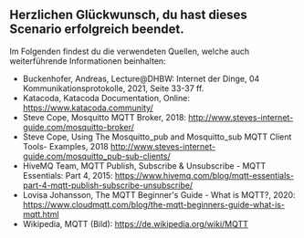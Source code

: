 Herzlichen Glückwunsch, du hast dieses Scenario erfolgreich beendet.  
---
Im Folgenden findest du die verwendeten Quellen, welche auch weiterführende Informationen beinhalten:  
- Buckenhofer, Andreas, Lecture@DHBW: Internet der Dinge, 04 Kommunikationsprotokolle, 2021, Seite 33-37 ff.
- Katacoda, Katacoda Documentation, Online: https://www.katacoda.community/
- Steve Cope, Mosquitto MQTT Broker, 2018: http://www.steves-internet-guide.com/mosquitto-broker/
- Steve Cope, Using The Mosquitto_pub and Mosquitto_sub MQTT Client Tools- Examples, 2018 http://www.steves-internet-guide.com/mosquitto_pub-sub-clients/
- HiveMQ Team, MQTT Publish, Subscribe & Unsubscribe - MQTT Essentials: Part 4, 2015: https://www.hivemq.com/blog/mqtt-essentials-part-4-mqtt-publish-subscribe-unsubscribe/
- Lovisa Johansson, The MQTT Beginner's Guide - What is MQTT?, 2020: https://www.cloudmqtt.com/blog/the-mqtt-beginners-guide-what-is-mqtt.html
- Wikipedia, MQTT (Bild): https://de.wikipedia.org/wiki/MQTT
